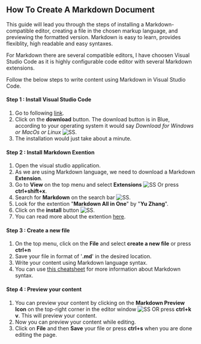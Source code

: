 ## How To Create A Markdown Document

This guide will lead you through the steps of installing a Markdown-compatible editor, creating a file in the chosen markup language, and previewing the formatted version. Markdown is easy to learn, provides flexiblity, high readable and easy syntaxes. 

For Markdown there are several compatible editors, I have choosen Visual Studio Code as it is highly configurable code editor with several Markdown extensions.

Follow the below steps to write content using Markdown in Visual Studio Code.

#### Step 1 : Install Visual Studio Code
1. Go to following [link](https://code.visualstudio.com/).
2. Click on the **download** button. The download button is in Blue, according to your operating system it would say *Download for Windows or MacOs or Linux* ![SS](). 
3. The installation would just take about a minute.
#### Step 2 : Install Markdown Exention 
1. Open the visual studio application.
2. As we are using Markdown language, we need to download a Markdown **Extension**.
3. Go to **View** on the top menu and select **Extensions** ![SS]() Or press **ctrl+shift+x**. 
4. Search for **Markdown** on the search bar ![SS]().
5. Look for the extention "**Markdown All in One**" by "**Yu Zhang**". 
6. Click on the **install** button ![SS](). 
7. You can read more about the extention [here](https://code.visualstudio.com/docs/languages/markdown).
#### Step 3 : Create a new file
1. On the top menu, click on the **File** and select **create a new file** or press **ctrl+n**
2. Save your file in format of '**.md**' in the desired location.
3. Write your content using Markdown language syntax. 
4. You can use [this cheatsheet](https://www.markdownguide.org/basic-syntax/) for more information about Markdown syntax. 
#### Step 4 : Preview your content
1. You can preview your content by clicking on the **Markdown Preview Icon** on the top-right corner in the editor window ![SS]() OR press **ctrl+k v**. This will preview your content.  
2. Now you can preview your content while editing. 
3. Click on **File** and then **Save** your file or press **ctrl+s** when you are done editing the page.